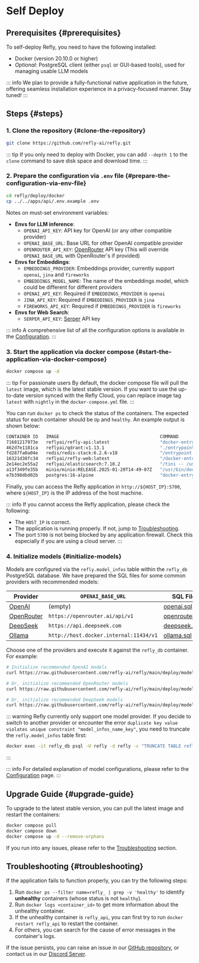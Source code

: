 # Self Deploy

## Prerequisites {#prerequisites}

To self-deploy Refly, you need to have the following installed:

- Docker (version 20.10.0 or higher)
- *Optional*: PostgreSQL client (either `psql` or GUI-based tools), used for managing usable LLM models

::: info
We plan to provide a fully-functional native application in the future, offering seamless installation experience in a privacy-focused manner. Stay tuned!
:::

## Steps {#steps}

### 1. Clone the repository {#clone-the-repository}

```bash
git clone https://github.com/refly-ai/refly.git
```

::: tip
If you only need to deploy with Docker, you can add `--depth 1` to the `clone` command to save disk space and download time.
:::

### 2. Prepare the configuration via `.env` file {#prepare-the-configuration-via-env-file}

```bash
cd refly/deploy/docker
cp ../../apps/api/.env.example .env
```

Notes on must-set environment variables:

- **Envs for LLM inference**:
  - `OPENAI_API_KEY`: API key for OpenAI (or any other compatible provider)
  - `OPENAI_BASE_URL`: Base URL for other OpenAI compatible provider
  - `OPENROUTER_API_KEY`: [OpenRouter](https://openrouter.ai/) API key (This will override `OPENAI_BASE_URL` with OpenRouter's if provided)
- **Envs for Embeddings**:
  - `EMBEDDINGS_PROVIDER`: Embeddings provider, currently support `openai`, `jina` and `fireworks`
  - `EMBEDDINGS_MODEL_NAME`: The name of the embeddings model, which could be different for different providers
  - `OPENAI_API_KEY`: Required if `EMBEDDINGS_PROVIDER` is `openai`
  - `JINA_API_KEY`: Required if `EMBEDDINGS_PROVIDER` is `jina`
  - `FIREWORKS_API_KEY`: Required if `EMBEDDINGS_PROVIDER` is `fireworks`
- **Envs for Web Search**:
  - `SERPER_API_KEY`: [Serper](https://serper.dev/) API key

::: info
A comprehensive list of all the configuration options is available in the [Configuration](../configuration.md).
:::

### 3. Start the application via docker compose {#start-the-application-via-docker-compose}

```bash
docker compose up -d
```

::: tip For passionate users
By default, the docker compose file will pull the `latest` image, which is the latest stable version. If you want to use the up-to-date version synced with the Refly Cloud, you can replace image tag `latest` with `nightly` in the `docker-compose.yml` file.
:::

You can run `docker ps` to check the status of the containers. The expected status for each container should be `Up` and `healthy`. An example output is shown below:

```bash
CONTAINER ID   IMAGE                                      COMMAND                  CREATED       STATUS                 PORTS                                                                                  NAMES
71681217973e   reflyai/refly-api:latest                   "docker-entrypoint.s…"   5 hours ago   Up 5 hours (healthy)   3000/tcp, 0.0.0.0:5800-5801->5800-5801/tcp, :::5800-5801->5800-5801/tcp                refly_api
462d7e1181ca   reflyai/qdrant:v1.13.1                     "./entrypoint.sh"        5 hours ago   Up 5 hours (healthy)   0.0.0.0:6333-6334->6333-6334/tcp, :::6333-6334->6333-6334/tcp                          refly_qdrant
fd287fa0a04e   redis/redis-stack:6.2.6-v18                "/entrypoint.sh"         5 hours ago   Up 5 hours (healthy)   0.0.0.0:6379->6379/tcp, :::6379->6379/tcp, 0.0.0.0:8001->8001/tcp, :::8001->8001/tcp   refly_redis
16321d38fc34   reflyai/refly-web:latest                   "/docker-entrypoint.…"   5 hours ago   Up 5 hours             0.0.0.0:5700->80/tcp, [::]:5700->80/tcp                                                refly_web
2e14ec2e55a2   reflyai/elasticsearch:7.10.2               "/tini -- /usr/local…"   5 hours ago   Up 5 hours (healthy)   0.0.0.0:9200->9200/tcp, :::9200->9200/tcp, 9300/tcp                                    refly_elasticsearch
a13f349fe35b   minio/minio:RELEASE.2025-01-20T14-49-07Z   "/usr/bin/docker-ent…"   5 hours ago   Up 5 hours (healthy)   0.0.0.0:9000-9001->9000-9001/tcp, :::9000-9001->9000-9001/tcp                          refly_minio
e7b398dbd02b   postgres:16-alpine                         "docker-entrypoint.s…"   5 hours ago   Up 5 hours (healthy)   0.0.0.0:5432->5432/tcp, :::5432->5432/tcp                                              refly_db
```

Finally, you can access the Refly application in `http://${HOST_IP}:5700`, where `${HOST_IP}` is the IP address of the host machine.

::: info
If you cannot access the Refly application, please check the following:

- The `HOST_IP` is correct.
- The application is running properly. If not, jump to [Troubleshooting](#troubleshooting).
- The port `5700` is not being blocked by any application firewall. Check this especially if you are using a cloud server.
:::

### 4. Initialize models {#initialize-models}

Models are configured via the `refly.model_infos` table within the `refly_db` PostgreSQL database. We have prepared the SQL files for some common providers with recommended models:

| Provider | `OPENAI_BASE_URL` | SQL File |
| -------- | ----------------- | -------- |
| [OpenAI](https://platform.openai.com/) | (empty) | [openai.sql](https://github.com/refly-ai/refly/blob/main/deploy/model-providers/openai.sql) |
| [OpenRouter](https://openrouter.ai/) | `https://openrouter.ai/api/v1` | [openrouter.sql](https://github.com/refly-ai/refly/blob/main/deploy/model-providers/openrouter.sql) |
| [DeepSeek](https://platform.deepseek.com/) | `https://api.deepseek.com` | [deepseek.sql](https://github.com/refly-ai/refly/blob/main/deploy/model-providers/deepseek.sql) |
| [Ollama](https://ollama.com/) | `http://host.docker.internal:11434/v1` | [ollama.sql](https://github.com/refly-ai/refly/blob/main/deploy/model-providers/ollama.sql) |

Choose one of the providers and execute it against the `refly_db` container. For example:

```bash
# Initialize recommended OpenAI models
curl https://raw.githubusercontent.com/refly-ai/refly/main/deploy/model-providers/openai.sql | docker exec -i refly_db psql -U refly -d refly
```

```bash
# Or, initialize recommended OpenRouter models
curl https://raw.githubusercontent.com/refly-ai/refly/main/deploy/model-providers/openrouter.sql | docker exec -i refly_db psql -U refly -d refly
```

```bash
# Or, initialize recommended DeepSeek models
curl https://raw.githubusercontent.com/refly-ai/refly/main/deploy/model-providers/deepseek.sql | docker exec -i refly_db psql -U refly -d refly
```

::: warning
Refly currently only support one model provider. If you decide to switch to another provider or encounter the error `duplicate key value violates unique constraint "model_infos_name_key"`, you need to truncate the `refly.model_infos` table first:

```bash
docker exec -it refly_db psql -U refly -d refly -c "TRUNCATE TABLE refly.model_infos;"
```
:::

::: info
For detailed explanation of model configurations, please refer to the [Configuration](../configuration.md#model-configuration) page.
:::

## Upgrade Guide {#upgrade-guide}

To upgrade to the latest stable version, you can pull the latest image and restart the containers:

```bash
docker compose pull
docker compose down
docker compose up -d --remove-orphans
```

If you run into any issues, please refer to the [Troubleshooting](#troubleshooting) section.

## Troubleshooting {#troubleshooting}

If the application fails to function properly, you can try the following steps:

1. Run `docker ps --filter name=refly_ | grep -v 'healthy'` to identify **unhealthy** containers (whose status is not `healthy`).
2. Run `docker logs <container_id>` to get more information about the unhealthy container.
3. If the unhealthy container is `refly_api`, you can first try to run `docker restart refly_api` to restart the container.
4. For others, you can search for the cause of error messages in the container's logs.

If the issue persists, you can raise an issue in our [GitHub repository](https://github.com/refly-ai/refly/issues), or contact us in our [Discord Server](https://discord.gg/bWjffrb89h).